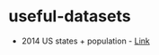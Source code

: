 # useful-datasets

* 2014 US states + population - [Link](https://github.com/felipevolpatto/useful-datasets/blob/master/usa_states.csv)

